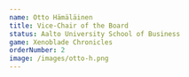 ```yaml
---
name: Otto Hämäläinen
title: Vice-Chair of the Board
status: Aalto University School of Business
game: Xenoblade Chronicles
orderNumber: 2
image: /images/otto-h.png
---
```

